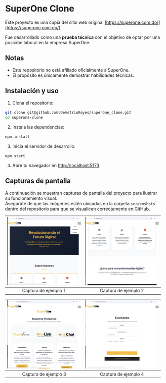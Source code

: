 # SuperOne Clone

Este proyecto es una copia del sitio web original [https://superone.com.do/](https://superone.com.do/).

Fue desarrollado como una **prueba técnica** con el objetivo de optar por una posición laboral en la empresa SuperOne.

## Notas

- Este repositorio no está afiliado oficialmente a SuperOne.
- El propósito es únicamente demostrar habilidades técnicas.

## Instalación y uso

1. Clona el repositorio:
  ```bash
  git clone git@github.com:DemetrioReyes/superone_clone.git
  cd superone-clone
  ```
2. Instala las dependencias:
  ```bash
  npm install
  ```
3. Inicia el servidor de desarrollo:
  ```bash
  npm start
  ```
4. Abre tu navegador en [http://localhost:5173](http://localhost:5173).

## Capturas de pantalla

A continuación se muestran capturas de pantalla del proyecto para ilustrar su funcionamiento visual.  
Asegúrate de que las imágenes estén ubicadas en la carpeta `screenshots` dentro del repositorio para que se visualicen correctamente en GitHub.

| ![Captura 1](screenshot/1.png) | ![Captura 2](screenshot/2.png) |
|:-------------------------------:|:-------------------------------:|
| Captura de ejemplo 1            | Captura de ejemplo 2            |

| ![Captura 3](screenshot/3.png) | ![Captura 4](screenshot/4.png) |
|:-------------------------------:|:-------------------------------:|
| Captura de ejemplo 3            | Captura de ejemplo 4            |
